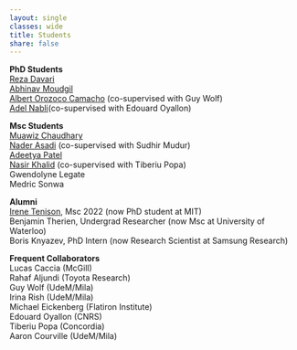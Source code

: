 ```yaml
---
layout: single
classes: wide
title: Students
share: false
---
```



**PhD Students**<br>
[Reza Davari](https://davari.io)<br>
[Abhinav Moudgil](https://amoudgl.github.io/)<br>
[Albert Orozoco Camacho](https://amoudgl.github.io/) (co-supervised with Guy Wolf)<br>
[Adel Nabli](https://scholar.google.com/citations?user=bvNfLmMAAAAJ&hl=en)(co-supervised with Edouard Oyallon)



**Msc Students**<br>
[Muawiz Chaudhary](https://scholar.google.ca/citations?hl=en&user=4Z8ePskAAAAJ)<br>
[Nader Asadi](https://naderasadi.github.io/) (co-supervised with Sudhir Mudur)<br>
[Adeetya Patel](https://ca.linkedin.com/in/adeetyap)<br>
[Nasir Khalid](nasir.lol) (co-supervised with Tiberiu Popa)<br>
Gwendolyne Legate<br>
Medric Sonwa



**Alumni**<br>
[Irene Tenison](https://scholar.google.com/citations?user=piW3r38AAAAJ&hl=en), Msc 2022 (now PhD student at MIT)<br>
Benjamin Therien, Undergrad Researcher (now Msc at University of Waterloo)<br>
Boris Knyazev, PhD Intern (now Research Scientist at Samsung Research)



**Frequent Collaborators**<br>
Lucas Caccia (McGill) <br>
Rahaf Aljundi (Toyota Research)<br>
Guy Wolf (UdeM/Mila)<br>
Irina Rish (UdeM/Mila)<br>
Michael Eickenberg (Flatiron Institute)<br>
Edouard Oyallon (CNRS)<br>
Tiberiu Popa (Concordia)<br>
Aaron Courville (UdeM/Mila)



